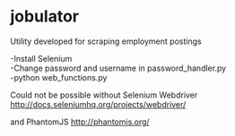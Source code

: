 # jobulator
Utility developed for scraping employment postings

-Install Selenium<br>
-Change password and username in password_handler.py<br>
-python web_functions.py

Could not be possible without Selenium Webdriver
  http://docs.seleniumhq.org/projects/webdriver/

and PhantomJS
  http://phantomjs.org/
